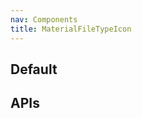 ```yaml
---
nav: Components
title: MaterialFileTypeIcon
---
```


## Default

<code src="./demos/index.tsx" nopadding></code>

## APIs

<API></API>
